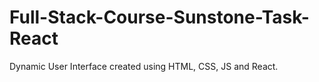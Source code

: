 # Full-Stack-Course-Sunstone-Task-React
Dynamic User Interface created using HTML, CSS, JS and React.
